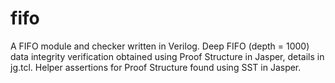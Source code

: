 # fifo

A FIFO module and checker written in Verilog. Deep FIFO (depth = 1000) data integrity verification obtained using Proof Structure in Jasper, details in jg.tcl. Helper assertions for Proof Structure found using SST in Jasper.
